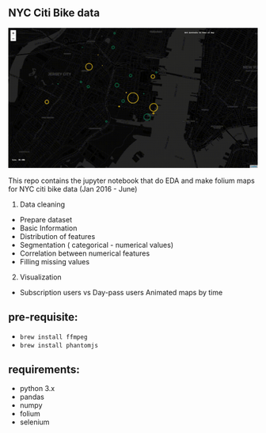 NYC Citi Bike data 
-----------------

![gif](output.gif)

This repo contains the jupyter notebook that do EDA and make folium maps for NYC citi bike data (Jan 2016 - June)

1. Data cleaning

  - Prepare dataset
  - Basic Information
  - Distribution of features
  - Segmentation ( categorical - numerical values)
  - Correlation between numerical features
  - Filling missing values

2. Visualization  
  - Subscription users vs Day-pass users Animated maps by time

## pre-requisite:
- `brew install ffmpeg`
- `brew install phantomjs`

## requirements:
- python 3.x
- pandas
- numpy
- folium
- selenium
